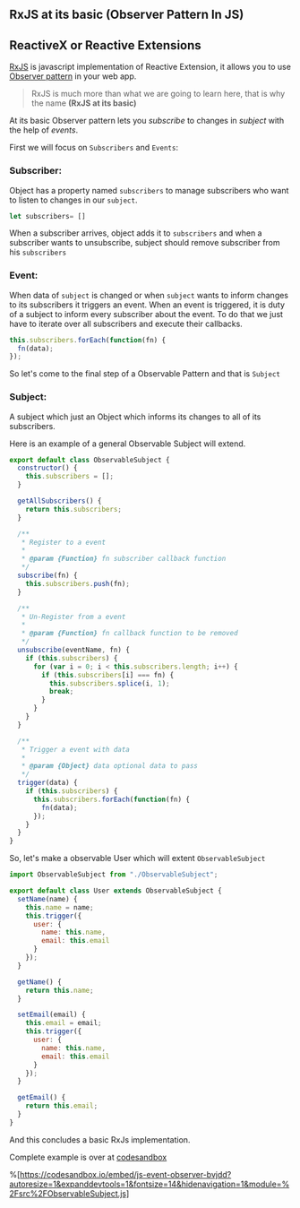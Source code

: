 ## RxJS at its basic (Observer Pattern In JS)

## ReactiveX or Reactive Extensions
 [RxJS](https://github.com/ReactiveX/rxjs)  is javascript implementation of Reactive Extension, it allows you to use  [Observer pattern](https://en.wikipedia.org/wiki/Observer_pattern)  in your web app.

> RxJS is much more than what we are going to learn here, that is why the name **(RxJS at its basic)**

At its basic Observer pattern lets you *subscribe* to changes in *subject* with the help of *events*.

First we will focus on `Subscribers` and `Events`:

### Subscriber:
Object has a property named `subscribers` to manage subscribers who want to listen to changes in our `subject`.
```javascript
let subscribers= []
``` 
When a subscriber arrives, object adds it to `subscribers` and when a subscriber wants to unsubscribe, subject should remove subscriber from his `subscribers`

### Event:
When data of `subject` is changed or when `subject` wants to inform changes to its subscribers it triggers an event. When an event is triggered, it is duty of a subject to inform every subscriber about the event. To do that we just have to iterate over all subscribers and execute their callbacks.

```javascript
this.subscribers.forEach(function(fn) {
  fn(data);
});
```

So let's come to the final step of a Observable Pattern and that is `Subject`
### Subject:
A subject which just an Object which informs its changes to all of its subscribers.

Here is an example of a general Observable Subject will extend.

```javascript
export default class ObservableSubject {
  constructor() {
    this.subscribers = [];
  }

  getAllSubscribers() {
    return this.subscribers;
  }

  /**
   * Register to a event
   *
   * @param {Function} fn subscriber callback function
   */
  subscribe(fn) {
    this.subscribers.push(fn);
  }

  /**
   * Un-Register from a event
   *
   * @param {Function} fn callback function to be removed
   */
  unsubscribe(eventName, fn) {
    if (this.subscribers) {
      for (var i = 0; i < this.subscribers.length; i++) {
        if (this.subscribers[i] === fn) {
          this.subscribers.splice(i, 1);
          break;
        }
      }
    }
  }

  /**
   * Trigger a event with data
   *
   * @param {Object} data optional data to pass
   */
  trigger(data) {
    if (this.subscribers) {
      this.subscribers.forEach(function(fn) {
        fn(data);
      });
    }
  }
}
``` 

So, let's make a observable User which will extent `ObservableSubject`

```javascript
import ObservableSubject from "./ObservableSubject";

export default class User extends ObservableSubject {
  setName(name) {
    this.name = name;
    this.trigger({
      user: {
        name: this.name,
        email: this.email
      }
    });
  }

  getName() {
    return this.name;
  }

  setEmail(email) {
    this.email = email;
    this.trigger({
      user: {
        name: this.name,
        email: this.email
      }
    });
  }

  getEmail() {
    return this.email;
  }
}
``` 

And this concludes a basic RxJs implementation.

Complete example is over at  [codesandbox](https://codesandbox.io/s/js-event-observer-bvjdd) 


%[https://codesandbox.io/embed/js-event-observer-bvjdd?autoresize=1&expanddevtools=1&fontsize=14&hidenavigation=1&module=%2Fsrc%2FObservableSubject.js]

